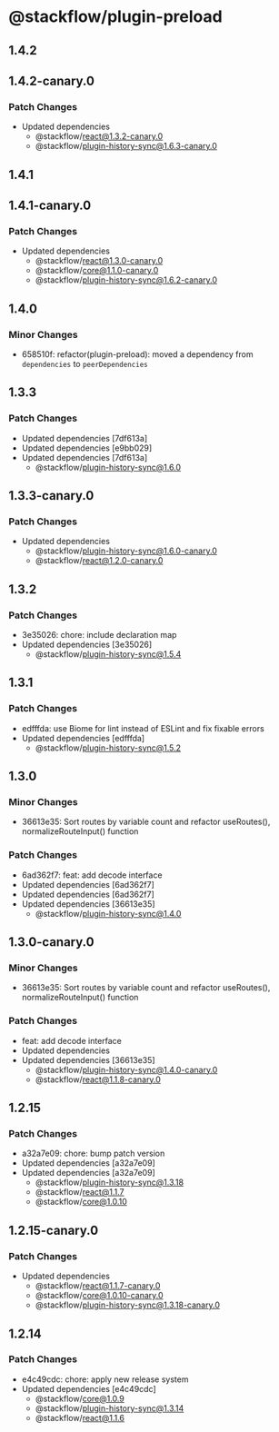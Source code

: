 # @stackflow/plugin-preload

## 1.4.2

## 1.4.2-canary.0

### Patch Changes

- Updated dependencies
  - @stackflow/react@1.3.2-canary.0
  - @stackflow/plugin-history-sync@1.6.3-canary.0

## 1.4.1

## 1.4.1-canary.0

### Patch Changes

- Updated dependencies
  - @stackflow/react@1.3.0-canary.0
  - @stackflow/core@1.1.0-canary.0
  - @stackflow/plugin-history-sync@1.6.2-canary.0

## 1.4.0

### Minor Changes

- 658510f: refactor(plugin-preload): moved a dependency from `dependencies` to `peerDependencies`

## 1.3.3

### Patch Changes

- Updated dependencies [7df613a]
- Updated dependencies [e9bb029]
- Updated dependencies [7df613a]
  - @stackflow/plugin-history-sync@1.6.0

## 1.3.3-canary.0

### Patch Changes

- Updated dependencies
  - @stackflow/plugin-history-sync@1.6.0-canary.0
  - @stackflow/react@1.2.0-canary.0

## 1.3.2

### Patch Changes

- 3e35026: chore: include declaration map
- Updated dependencies [3e35026]
  - @stackflow/plugin-history-sync@1.5.4

## 1.3.1

### Patch Changes

- edfffda: use Biome for lint instead of ESLint and fix fixable errors
- Updated dependencies [edfffda]
  - @stackflow/plugin-history-sync@1.5.2

## 1.3.0

### Minor Changes

- 36613e35: Sort routes by variable count and refactor useRoutes(), normalizeRouteInput() function

### Patch Changes

- 6ad362f7: feat: add decode interface
- Updated dependencies [6ad362f7]
- Updated dependencies [6ad362f7]
- Updated dependencies [36613e35]
  - @stackflow/plugin-history-sync@1.4.0

## 1.3.0-canary.0

### Minor Changes

- 36613e35: Sort routes by variable count and refactor useRoutes(), normalizeRouteInput() function

### Patch Changes

- feat: add decode interface
- Updated dependencies
- Updated dependencies [36613e35]
  - @stackflow/plugin-history-sync@1.4.0-canary.0
  - @stackflow/react@1.1.8-canary.0

## 1.2.15

### Patch Changes

- a32a7e09: chore: bump patch version
- Updated dependencies [a32a7e09]
- Updated dependencies [a32a7e09]
  - @stackflow/plugin-history-sync@1.3.18
  - @stackflow/react@1.1.7
  - @stackflow/core@1.0.10

## 1.2.15-canary.0

### Patch Changes

- Updated dependencies
  - @stackflow/react@1.1.7-canary.0
  - @stackflow/core@1.0.10-canary.0
  - @stackflow/plugin-history-sync@1.3.18-canary.0

## 1.2.14

### Patch Changes

- e4c49cdc: chore: apply new release system
- Updated dependencies [e4c49cdc]
  - @stackflow/core@1.0.9
  - @stackflow/plugin-history-sync@1.3.14
  - @stackflow/react@1.1.6
